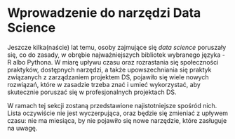 # Wprowadzenie do narzędzi Data Science

Jeszcze kilka(naście) lat temu, osoby zajmujące się *data science* poruszały się, co do zasady, w obrębie najważniejszych bibliotek wybranego języka - R albo Pythona. W miarę upływu czasu oraz rozrastania się społeczności praktyków, dostępnych narzędzi, a także upowszechniania się praktyk związanych z zarządzaniem projektem DS, pojawiło się wiele nowych rozwiązań, które w zasadzie trzeba znać i umieć wykorzystać, aby skutecznie poruszać się w profesjonalnych projektach DS.

W ramach tej sekcji zostaną przedstawione najistotniejsze spośród nich. Lista oczywiście nie jest wyczerpująca, oraz będzie się zmieniać z upływem czasu: nie ma miesiąca, by nie pojawiło się nowe narzędzie, które zasługuje na uwagę.
